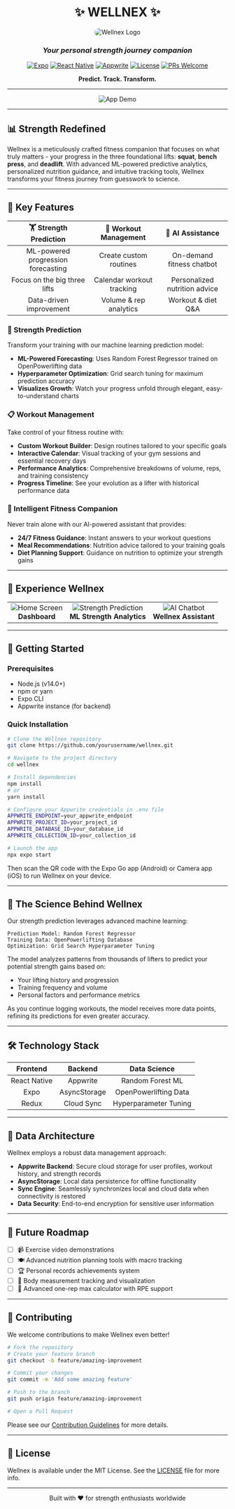<div align="center">

# ✨ WELLNEX ✨

<img src="/api/placeholder/180/180" alt="Wellnex Logo" style="border-radius:20px"/>

### *Your personal strength journey companion*

[![Expo](https://img.shields.io/badge/Built%20with-Expo-000000.svg?style=flat-square&logo=expo&logoColor=white)](https://expo.dev/)
[![React Native](https://img.shields.io/badge/React_Native-20232A?style=flat-square&logo=react&logoColor=61DAFB)](https://reactnative.dev/)
[![Appwrite](https://img.shields.io/badge/Appwrite-F02E65?style=flat-square&logo=appwrite&logoColor=white)](https://appwrite.io/)
[![License](https://img.shields.io/badge/License-MIT-blue.svg?style=flat-square)](LICENSE)
[![PRs Welcome](https://img.shields.io/badge/PRs-welcome-brightgreen.svg?style=flat-square)](CONTRIBUTING.md)

</div>

<div align="center">
  <strong>Predict. Track. Transform.</strong>
</div>

---

<div align="center">
  <img src="/api/placeholder/240/480" alt="App Demo" />
</div>

---

## 📊 Strength Redefined

Wellnex is a meticulously crafted fitness companion that focuses on what truly matters - your progress in the three foundational lifts: **squat**, **bench press**, and **deadlift**. With advanced ML-powered predictive analytics, personalized nutrition guidance, and intuitive tracking tools, Wellnex transforms your fitness journey from guesswork to science.

---

## 🌟 Key Features

<div align="center">

| 🏋️ Strength Prediction | 📝 Workout Management | 🤖 AI Assistance |
|:----------------------:|:--------------------:|:----------------:|
| ML-powered progression forecasting | Create custom routines | On-demand fitness chatbot |
| Focus on the big three lifts | Calendar workout tracking | Personalized nutrition advice |
| Data-driven improvement | Volume & rep analytics | Workout & diet Q&A |

</div>

### 💪 Strength Prediction
Transform your training with our machine learning prediction model:
- **ML-Powered Forecasting**: Uses Random Forest Regressor trained on OpenPowerlifting data
- **Hyperparameter Optimization**: Grid search tuning for maximum prediction accuracy
- **Visualizes Growth**: Watch your progress unfold through elegant, easy-to-understand charts

### 📋 Workout Management
Take control of your fitness routine with:
- **Custom Workout Builder**: Design routines tailored to your specific goals
- **Interactive Calendar**: Visual tracking of your gym sessions and essential recovery days
- **Performance Analytics**: Comprehensive breakdowns of volume, reps, and training consistency
- **Progress Timeline**: See your evolution as a lifter with historical performance data

### 🧠 Intelligent Fitness Companion
Never train alone with our AI-powered assistant that provides:
- **24/7 Fitness Guidance**: Instant answers to your workout questions
- **Meal Recommendations**: Nutrition advice tailored to your training goals
- **Diet Planning Support**: Guidance on nutrition to optimize your strength gains

---

## 📱 Experience Wellnex

<div align="center">
  <table>
    <tr>
      <td align="center"><img src="/api/placeholder/200/400" alt="Home Screen"/><br><strong>Dashboard</strong></td>
      <td align="center"><img src="/api/placeholder/200/400" alt="Strength Prediction"/><br><strong>ML Strength Analytics</strong></td>
      <td align="center"><img src="/api/placeholder/200/400" alt="AI Chatbot"/><br><strong>Wellnex Assistant</strong></td>
    </tr>
  </table>
</div>

---

## 🚀 Getting Started

### Prerequisites
- Node.js (v14.0+)
- npm or yarn
- Expo CLI
- Appwrite instance (for backend)

### Quick Installation

```bash
# Clone the Wellnex repository
git clone https://github.com/yourusername/wellnex.git

# Navigate to the project directory
cd wellnex

# Install dependencies
npm install
# or
yarn install

# Configure your Appwrite credentials in .env file
APPWRITE_ENDPOINT=your_appwrite_endpoint
APPWRITE_PROJECT_ID=your_project_id
APPWRITE_DATABASE_ID=your_database_id
APPWRITE_COLLECTION_ID=your_collection_id

# Launch the app
npx expo start
```

Then scan the QR code with the Expo Go app (Android) or Camera app (iOS) to run Wellnex on your device.

---

## 🧪 The Science Behind Wellnex

Our strength prediction leverages advanced machine learning:

```
Prediction Model: Random Forest Regressor
Training Data: OpenPowerlifting Database
Optimization: Grid Search Hyperparameter Tuning
```

The model analyzes patterns from thousands of lifters to predict your potential strength gains based on:
- Your lifting history and progression
- Training frequency and volume
- Personal factors and performance metrics

As you continue logging workouts, the model receives more data points, refining its predictions for even greater accuracy.

---

## 🛠️ Technology Stack

<div align="center">

| Frontend | Backend | Data Science |
|:--------:|:-------:|:------------:|
| React Native | Appwrite | Random Forest ML |
| Expo | AsyncStorage | OpenPowerlifting Data |
| Redux | Cloud Sync | Hyperparameter Tuning |

</div>

---

## 💾 Data Architecture

Wellnex employs a robust data management approach:

- **Appwrite Backend**: Secure cloud storage for user profiles, workout history, and strength records
- **AsyncStorage**: Local data persistence for offline functionality
- **Sync Engine**: Seamlessly synchronizes local and cloud data when connectivity is restored
- **Data Security**: End-to-end encryption for sensitive user information

---

## 🔮 Future Roadmap

- [ ] 📹 Exercise video demonstrations
- [ ] 🍽️ Advanced nutrition planning tools with macro tracking
- [ ] 🏆 Personal records achievements system
- [ ] 📏 Body measurement tracking and visualization
- [ ] 💯 Advanced one-rep max calculator with RPE support

---

## 👥 Contributing

We welcome contributions to make Wellnex even better!

```bash
# Fork the repository
# Create your feature branch
git checkout -b feature/amazing-improvement

# Commit your changes
git commit -m 'Add some amazing feature'

# Push to the branch
git push origin feature/amazing-improvement

# Open a Pull Request
```

Please see our [Contribution Guidelines](CONTRIBUTING.md) for more details.

---

## 📜 License

Wellnex is available under the MIT License. See the [LICENSE](LICENSE) file for more info.

---

<div align="center">

<p>Built with ❤️ for strength enthusiasts worldwide</p>

</div>

